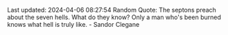 Last updated: 2024-04-06 08:27:54
Random Quote: The septons preach about the seven hells.  What do they know?  Only a man who's been burned knows what hell is truly like.  -  Sandor Clegane